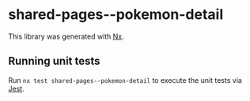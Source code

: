 # shared-pages--pokemon-detail

This library was generated with [Nx](https://nx.dev).

## Running unit tests

Run `nx test shared-pages--pokemon-detail` to execute the unit tests via [Jest](https://jestjs.io).

